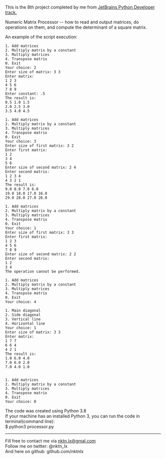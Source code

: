 This is the 8th project completed by me from [JetBrains Python Developer track.](https://hyperskill.org/tracks/2)

Numeric Matrix Processor -- how to read and output matrices, do operations on them, and compute the determinant of a square matrix.    

An example of the script execution:  
```
1. Add matrices
2. Multiply matrix by a constant
3. Multiply matrices
4. Transpose matrix
0. Exit
Your choice: 2
Enter size of matrix: 3 3
Enter matrix:
1 2 3
4 5 6
7 8 9
Enter constant: .5
The result is:
0.5 1.0 1.5
2.0 2.5 3.0
3.5 4.0 4.5

1. Add matrices
2. Multiply matrix by a constant
3. Multiply matrices
4. Transpose matrix
0. Exit
Your choice: 3
Enter size of first matrix: 3 2
Enter first matrix:
1 2
3 4
5 6
Enter size of second matrix: 2 4
Enter second matrix:
1 2 3 4
4 3 2 1
The result is:
9.0 8.0 7.0 6.0
19.0 18.0 17.0 16.0
29.0 28.0 27.0 26.0

1. Add matrices
2. Multiply matrix by a constant
3. Multiply matrices
4. Transpose matrix
0. Exit
Your choice: 1
Enter size of first matrix: 3 3
Enter first matrix:
1 2 3
4 5 6
7 8 9
Enter size of second matrix: 2 2
Enter second matrix:
1 2
3 4
The operation cannot be performed.

1. Add matrices
2. Multiply matrix by a constant
3. Multiply matrices
4. Transpose matrix
0. Exit
Your choice: 4

1. Main diagonal
2. Side diagonal
3. Vertical line
4. Horizontal line
Your choice: 1
Enter size of matrix: 3 3
Enter matrix:
1 7 7 
6 6 4
4 2 1
The result is:
1.0 6.0 4.0
7.0 6.0 2.0
7.0 4.0 1.0


1. Add matrices
2. Multiply matrix by a constant
3. Multiply matrices
4. Transpose matrix
0. Exit
Your choice: 0
```


The code was created using Python 3.8  
If your machine has an installed Python 3, you can run the code in terminal(command line):  
$ python3 processor.py  


--------------------------------------------
Fill free to contact me via nktn.lx@gmal.com  
Follow me on twitter: @nktn_lx  
And here on github: github.com/nktnlx  